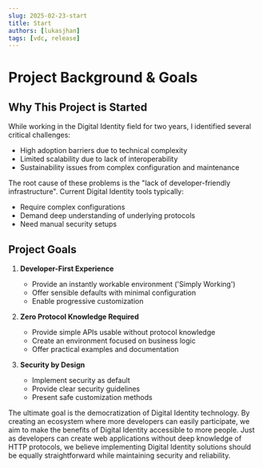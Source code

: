 ```yaml
---
slug: 2025-02-23-start
title: Start
authors: [lukasjhan]
tags: [vdc, release]
---
```


# Project Background & Goals

## Why This Project is Started

While working in the Digital Identity field for two years, I identified several critical challenges:

- High adoption barriers due to technical complexity
- Limited scalability due to lack of interoperability
- Sustainability issues from complex configuration and maintenance

<!-- truncate -->

The root cause of these problems is the "lack of developer-friendly infrastructure". Current Digital Identity tools typically:

- Require complex configurations
- Demand deep understanding of underlying protocols
- Need manual security setups

## Project Goals

1. **Developer-First Experience**

   - Provide an instantly workable environment ('Simply Working')
   - Offer sensible defaults with minimal configuration
   - Enable progressive customization

2. **Zero Protocol Knowledge Required**

   - Provide simple APIs usable without protocol knowledge
   - Create an environment focused on business logic
   - Offer practical examples and documentation

3. **Security by Design**
   - Implement security as default
   - Provide clear security guidelines
   - Present safe customization methods

The ultimate goal is the democratization of Digital Identity technology. By creating an ecosystem where more developers can easily participate, we aim to make the benefits of Digital Identity accessible to more people. Just as developers can create web applications without deep knowledge of HTTP protocols, we believe implementing Digital Identity solutions should be equally straightforward while maintaining security and reliability.
